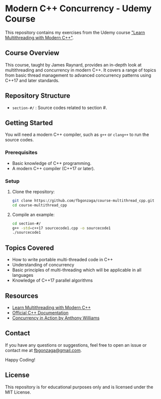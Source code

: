 # Modern C++ Concurrency - Udemy Course

This repository contains my exercises from the Udemy course ["Learn Multithreading with Modern C++"](https://www.udemy.com/course/learn-modern-cplusplus-concurrency/).

## Course Overview

This course, taught by James Raynard, provides an in-depth look at multithreading and concurrency in modern C++. It covers a range of topics from basic thread management to advanced concurrency patterns using C++17 and later standards.

## Repository Structure

- `section-#/` : Source codes related to section #. 

## Getting Started

You will need a modern C++ compiler, such as `g++` or `clang++` to run the source codes.

### Prerequisites

- Basic knowledge of C++ programming.
- A modern C++ compiler (C++17 or later).

### Setup

1. Clone the repository:
    ```bash
    git clone https://github.com/fbgonzaga/course-multithread_cpp.git
    cd course-multithread_cpp
    ```

2. Compile an example:
    ```bash
    cd section-#/
    g++ -std=c++17 sourcecode1.cpp -o sourcecode1
    ./sourcecode1
    ```

## Topics Covered

- How to write portable multi-threaded code in C++
- Understanding of concurrency
- Basic principles of multi-threading which will be applicable in all languages
- Knowledge of C++17 parallel algorithms

## Resources

- [Learn Multithreading with Modern C++](https://www.udemy.com/course/learn-modern-cplusplus-concurrency/)
- [Official C++ Documentation](https://en.cppreference.com/)
- [Concurrency in Action by Anthony Williams](https://www.amazon.com/Concurrency-Action-Anthony-Williams/dp/1617294691)

## Contact

If you have any questions or suggestions, feel free to open an issue or contact me at fbgonzaga@gmail.com.

Happy Coding!

## License

This repository is for educational purposes only and is licensed under the MIT License.
